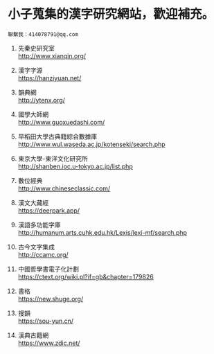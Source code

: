 # 小子蒐集的漢字研究網站，歡迎補充。
```
聯繫我：414078791@qq.com
```

1. 先秦史研究室  
http://www.xianqin.org/

2. 漢字字源  
https://hanziyuan.net/

3. 韻典網  
http://ytenx.org/

4. 國學大師網  
http://www.guoxuedashi.com/

5. 早稻田大學古典籍綜合數據庫  
http://www.wul.waseda.ac.jp/kotenseki/search.php

6. 東京大學-東洋文化研究所  
http://shanben.ioc.u-tokyo.ac.jp/list.php

7. 數位經典  
http://www.chineseclassic.com/

8. 漢文大藏經  
https://deerpark.app/

9. 漢語多功能字庫  
http://humanum.arts.cuhk.edu.hk/Lexis/lexi-mf/search.php

10. 古今文字集成  
http://ccamc.org/

11. 中國哲學書電子化計劃  
https://ctext.org/wiki.pl?if=gb&chapter=179826

12. 書格  
https://new.shuge.org/

13. 搜韻  
https://sou-yun.cn/

14. 漢典古籍網  
https://www.zdic.net/
